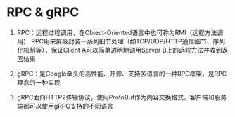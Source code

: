 # RPC & gRPC
1. RPC：远程过程调用，在Object-Oriented语言中也可称为RMI（远程方法调用）
	RPC用来屏蔽封装一系列细节处理（如TCP/UDP/HTTP通信细节、序列化机制等），保证Client A可以简单透明地调用Server B上的远程方法并收到返回结果

2. gRPC：是Google牵头的高性能、开源、支持多语言的一种RPC框架，是RPC理念的一种实现
3. gRPC面向HTTP2传输协议，使用ProtoBuf作为内容交换格式，客户端和服务端都可以使用gRPC支持的不同语言

   